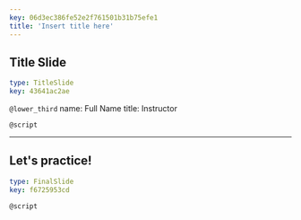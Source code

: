 ```yaml
---
key: 06d3ec386fe52e2f761501b31b75efe1
title: 'Insert title here'
---
```


## Title Slide

```yaml
type: TitleSlide
key: 43641ac2ae
```

`@lower_third`
name: Full Name
title: Instructor

`@script`


---

## Let's practice!

```yaml
type: FinalSlide
key: f6725953cd
```

`@script`
